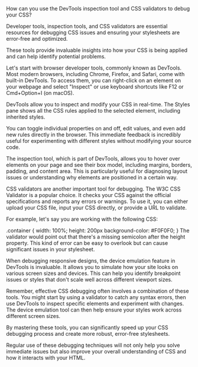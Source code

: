 <!-- @format -->

How can you use the DevTools inspection tool and CSS validators to debug your CSS?

Developer tools, inspection tools, and CSS validators are essential resources for debugging CSS issues and ensuring your stylesheets are error-free and optimized.

These tools provide invaluable insights into how your CSS is being applied and can help identify potential problems.

Let's start with browser developer tools, commonly known as DevTools. Most modern browsers, including Chrome, Firefox, and Safari, come with built-in DevTools. To access them, you can right-click on an element on your webpage and select "Inspect" or use keyboard shortcuts like F12 or Cmd+Option+I (on macOS).

DevTools allow you to inspect and modify your CSS in real-time. The Styles pane shows all the CSS rules applied to the selected element, including inherited styles.

You can toggle individual properties on and off, edit values, and even add new rules directly in the browser. This immediate feedback is incredibly useful for experimenting with different styles without modifying your source code.

The inspection tool, which is part of DevTools, allows you to hover over elements on your page and see their box model, including margins, borders, padding, and content area. This is particularly useful for diagnosing layout issues or understanding why elements are positioned in a certain way.

CSS validators are another important tool for debugging. The W3C CSS Validator is a popular choice. It checks your CSS against the official specifications and reports any errors or warnings. To use it, you can either upload your CSS file, input your CSS directly, or provide a URL to validate.

For example, let's say you are working with the following CSS:

.container {
width: 100%;
height: 200px
background-color: #F0F0F0;
}
The validator would point out that there's a missing semicolon after the height property. This kind of error can be easy to overlook but can cause significant issues in your stylesheet.

When debugging responsive designs, the device emulation feature in DevTools is invaluable. It allows you to simulate how your site looks on various screen sizes and devices. This can help you identify breakpoint issues or styles that don't scale well across different viewport sizes.

Remember, effective CSS debugging often involves a combination of these tools. You might start by using a validator to catch any syntax errors, then use DevTools to inspect specific elements and experiment with changes. The device emulation tool can then help ensure your styles work across different screen sizes.

By mastering these tools, you can significantly speed up your CSS debugging process and create more robust, error-free stylesheets.

Regular use of these debugging techniques will not only help you solve immediate issues but also improve your overall understanding of CSS and how it interacts with your HTML.
